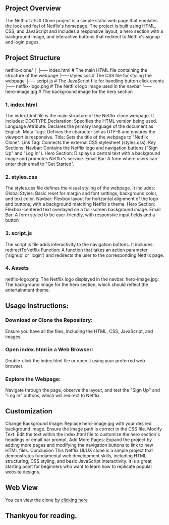 ## Project Overview

The Netflix UI/UX Clone project is a simple static web page that emulates the look and feel of Netflix's homepage. The project is built using HTML, CSS, and JavaScript and includes a responsive layout, a hero section with a background image, and interactive buttons that redirect to Netflix's signup and login pages.

## Project Structure

netflix-clone/
│
├── index.html        # The main HTML file containing the structure of the webpage
├── styles.css        # The CSS file for styling the webpage
├── script.js         # The JavaScript file for handling button click events
├── netflix-logo.png  # The Netflix logo image used in the navbar
└── hero-image.jpg    # The background image for the hero section

### 1. index.html
The index.html file is the main structure of the Netflix clone webpage. It includes:
DOCTYPE Declaration: Specifies the HTML version being used.
Language Attribute: Declares the primary language of the document as English.
Meta Tags: Defines the character set as UTF-8 and ensures the viewport is responsive.
Title: Sets the title of the webpage to "Netflix Clone".
Link Tag: Connects the external CSS stylesheet (styles.css).
Key Sections:
Navbar: Contains the Netflix logo and navigation buttons ("Sign Up" and "Log In").
Hero Section: Displays a central text with a background image and promotes Netflix's service.
Email Bar: A form where users can enter their email to "Get Started".

### 2. styles.css
The styles.css file defines the visual styling of the webpage. It includes:
Global Styles: Basic reset for margin and font settings, background color, and text color.
Navbar: Flexbox layout for horizontal alignment of the logo and buttons, with a background matching Netflix's theme.
Hero Section: Flexbox-centered text overlayed on a full-screen background image.
Email Bar: A form styled to be user-friendly, with responsive input fields and a button

### 3. script.js
The script.js file adds interactivity to the navigation buttons. It includes:
redirectToNetflix Function: A function that takes an action parameter ('signup' or 'login') and redirects the user to the corresponding Netflix page.

### 4. Assets
netflix-logo.png: The Netflix logo displayed in the navbar.
hero-image.jpg: The background image for the hero section, which should reflect the entertainment theme.

## Usage Instructions:

### Download or Clone the Repository:
Ensure you have all the files, including the HTML, CSS, JavaScript, and images.

### Open index.html in a Web Browser:
Double-click the index.html file or open it using your preferred web browser.

### Explore the Webpage: 
Navigate through the page, observe the layout, and test the "Sign Up" and "Log In" buttons, which will redirect to Netflix.

## Customization
Change Background Image:
Replace hero-image.jpg with your desired background image. Ensure the image path is correct in the CSS file.
Modify Text:
Edit the text within the index.html file to customize the hero section's headings or email bar prompt.
Add More Pages:
Expand the project by adding more pages and modifying the navigation buttons to link to new HTML files.
Conclusion
This Netflix UI/UX clone is a simple project that demonstrates fundamental web development skills, including HTML structuring, CSS styling, and basic JavaScript interactivity. It is a great starting point for beginners who want to learn how to replicate popular website designs.

## Web View
You can view the clone [by clicking here](https://lucky-joshi.github.io/NETFLIX-CLONE/)

## Thankyou for reading.